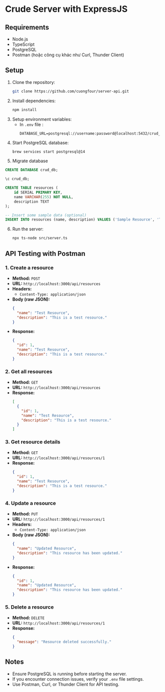 # Crude Server with ExpressJS

## Requirements
- Node.js
- TypeScript
- PostgreSQL
- Postman (hoặc công cụ khác như Curl, Thunder Client)

## Setup
1. Clone the repository:
    ```bash
    git clone https://github.com/cuongfour/server-api.git
    ```
2. Install dependencies:
    ```bash
    npm install
    ```
3. Setup environment variables:
    - In  `.env` file :
      ```
      DATABASE_URL=postgresql://username:password@localhost:5432/crud_db
      ```
4. Start PostgreSQL database:
    ```bash
    brew services start postgresql@14
    ```
5. Migrate database
  ```SQL script
  CREATE DATABASE crud_db;

  \c crud_db;

  CREATE TABLE resources (
      id SERIAL PRIMARY KEY,
      name VARCHAR(255) NOT NULL,
      description TEXT
  );

  -- Insert some sample data (optional)
  INSERT INTO resources (name, description) VALUES ('Sample Resource', 'This is a sample resource.');
  ```
6. Run the server:
    ```bash
    npx ts-node src/server.ts
    ```

## API Testing with Postman

### 1. Create a resource
- **Method:** `POST`
- **URL:** `http://localhost:3000/api/resources`
- **Headers:**
  - `Content-Type: application/json`
- **Body (raw JSON):**
  ```json
  {
    "name": "Test Resource",
    "description": "This is a test resource."
  }
  ```
- **Response:**
  ```json
  {
    "id": 1,
    "name": "Test Resource",
    "description": "This is a test resource."
  }
  ```

### 2. Get all resources
- **Method:** `GET`
- **URL:** `http://localhost:3000/api/resources`
- **Response:**
  ```json
  [
    {
      "id": 1,
      "name": "Test Resource",
      "description": "This is a test resource."
    }
  ]
  ```

### 3. Get resource details
- **Method:** `GET`
- **URL:** `http://localhost:3000/api/resources/1`
- **Response:**
  ```json
  {
    "id": 1,
    "name": "Test Resource",
    "description": "This is a test resource."
  }
  ```

### 4. Update a resource
- **Method:** `PUT`
- **URL:** `http://localhost:3000/api/resources/1`
- **Headers:**
  - `Content-Type: application/json`
- **Body (raw JSON):**
  ```json
  {
    "name": "Updated Resource",
    "description": "This resource has been updated."
  }
  ```
- **Response:**
  ```json
  {
    "id": 1,
    "name": "Updated Resource",
    "description": "This resource has been updated."
  }
  ```

### 5. Delete a resource
- **Method:** `DELETE`
- **URL:** `http://localhost:3000/api/resources/1`
- **Response:**
  ```json
  {
    "message": "Resource deleted successfully."
  }
  ```

## Notes
- Ensure PostgreSQL is running before starting the server.
- If you encounter connection issues, verify your `.env` file settings.
- Use Postman, Curl, or Thunder Client for API testing.

